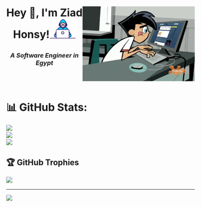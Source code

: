 <h1> <img alt="GIF" src="coder.gif" width=300px height=200px align="right">

<p align="center" >Hey 👋, I'm Ziad Honsy!<img src="Developer.gif" width=70px></h1>

<h3 align="center"><i>A Software Engineer in Egypt</i></h3></br></br>

# 📊 GitHub Stats:

![](https://github-readme-stats.vercel.app/api?username=ZiadHosny&theme=tokyonight&hide_border=false&include_all_commits=false&count_private=false)<br/>
![](https://github-readme-streak-stats.herokuapp.com/?user=ZiadHosny&theme=tokyonight&hide_border=false)<br/>
![](https://github-readme-stats.vercel.app/api/top-langs/?username=ZiadHosny&theme=tokyonight&hide_border=false&include_all_commits=false&count_private=false&layout=compact)

## 🏆 GitHub Trophies

![](https://github-profile-trophy.vercel.app/?username=ZiadHosny&theme=tokyonight&no-frame=true&no-bg=false&margin-w=4)

---

[![](https://visitcount.itsvg.in/api?id=ZiadHosny&icon=0&color=0)](https://visitcount.itsvg.in)
